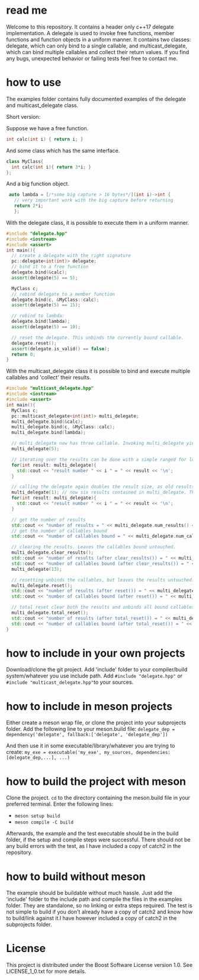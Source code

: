 # read me
Welcome to this repository. It contains a header only c++17 delegate implementation. A delegate is used to invoke free functions, member functions and function objects in a uniform manner. It contains two classes: delegate, which can only bind to a single callable, and multicast_delegate, which can bind multiple callables and collect their return values.
If you find any bugs, unexpected behavior or failing tests feel free to contact me.

# how to use
The examples folder contains fully documented examples of the delegate and multicast_delegate class. 

Short version:

Suppose we have a free function.
```cpp 
int calc(int i) { return i; }
```

And some class which has the same interface.
```cpp 
class MyClass{
  int calc(int i){ return 3*i; }
};
```

And a big function object.
```cpp
 auto lambda = [/*some big capture > 16 bytes*/](int i)->int { 
   // very important work with the big capture before returning
   return 2*i; 
   };
```

With the delegate class, it is possible to execute them in a uniform manner.
```cpp
#include "delegate.hpp"
#include <iostream>
#include <assert>
int main(){
  // create a delegate with the right signature
  pc::delegate<int(int)> delegate;
  // bind it to a free function
  delegate.bind(&calc);
  assert(delegate(5) == 5);

  MyClass c;
  // rebind delegate to a member function
  delegate.bind(c, &MyClass::calc);
  assert(delegate(5) == 15);

  // rebind to lambda:
  delegate.bind(lambda);
  assert(delegate(5) == 10);

  // reset the delegate. This unbinds the currently bound callable.
  delegate.reset();
  assert(delegate.is_valid() == false); 
  return 0;
}
```

With the multicast_delegate class it is possible to bind and execute multiple callables and 'collect' their results.
```cpp
#include "multicast_delegate.hpp"
#include <iostream>
#include <assert>
int main(){
  MyClass c;
  pc::multicast_delegate<int(int)> multi_delegate;
  multi_delegate.bind(&calc);
  multi_delegate.bind(c, &MyClass::calc);
  multi_delegate.bind(lambda);

  // multi_delegate now has three callable. Invoking multi_delegate yields three results. They results are in the same order as the callables bound, i.e. result 0 is the result of the free function calc, result 1 is the result of the calc call on variable c and result 2 the result of calling lambda.
  multi_delegate(5);

  // iterating over the results can be done with a simple ranged for loop.
  for(int result: multi_delegate){
    std::cout << "result number " << i " = " << result << '\n';
  }

  // calling the delegate again doubles the result size, as old results don't get cleared. 
  multi_delegate(1); // now six results contained in multi_delegate. The three first ones are the old results.
  for(int result: multi_delegate){
    std::cout << "result number " << i " = " << result << '\n';
  }

  // get the number of results 
  std::cout << "number of results = " << multi_delegate.num_results() << ".\n";
  // get the number of callables bound
  std::cout << "number of callables bound = " << multi_delegate.num_callables() << ",\n";

  // clearing the results. Leaves the callables bound untouched.
  multi_delegate.clear_results();
  std::cout << "number of results (after clear_results()) = " << multi_delegate.num_results() << ".\n";
  std::cout << "number of callables bound (after clear_results()) = " << multi_delegate.num_callables() << ",\n";
  multi_delegate(13);

  // resetting unbinds the callables, but leaves the results untouched.
  multi_delegate.reset();
  std::cout << "number of results (after reset()) = " << multi_delegate.num_results() << ".\n";
  std::cout << "number of callables bound (after reset()) = " << multi_delegate.num_callables() << ",\n";

  // total reset clear both the results and unbinds all bound callables.
  multi_delegate.total_reset();
  std::cout << "number of results (after total_reset()) = " << multi_delegate.num_results() << ".\n";
  std::cout << "number of callables bound (after total_reset()) = " << multi_delegate.num_callables() << ",\n";
}
```

# how to include in your own projects
Download/clone the git project. Add 'include' folder to your compiler/build system/whatever you use include path. Add ``#include "delegate.hpp"`` or ``#include "multicast_delegate.hpp"``to your sources.

# how to include in meson projects
Either create a meson wrap file, or clone the project into your subprojects folder. Add the following line to your meson.build file: 
``delegate_dep = dependency('delegate', fallback:['delegate', 'delegate_dep'])``

And then use it in some executable/library/whatever you are trying to create:
``my_exe = executable('my_exe', my_sources, dependencies:[delegate_dep,...], ...)``

# how to build the project with meson
Clone the project. ``cd`` to the directory containing the meson.build file in your preferred terminal. Enter the following lines:
  - ``meson setup build``
  - ``meson compile -C build``
  
Afterwards, the example and the test executable should be in the build folder, if the setup and compile steps were successful. There should not be any build errors with the test, as I have included a copy of catch2 in the repository.

# how to build without meson
The example should be buildable without much hassle. Just add the 'include' folder to the include path and compile the files in the examples folder. They are standalone, so no linking or extra steps required.
The test is not simple to build if you don't already have a copy of catch2 and know how to build/link against it.I have however included a copy of catch2 in the subprojects folder.

# License
This project is distributed under the Boost Software License version 1.0. See LICENSE_1_0.txt for more details.
